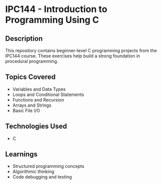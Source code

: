# IPC144 - Introduction to Programming Using C

## Description
This repository contains beginner-level C programming projects from the IPC144 course. These exercises help build a strong foundation in procedural programming.

## Topics Covered
- Variables and Data Types
- Loops and Conditional Statements
- Functions and Recursion
- Arrays and Strings
- Basic File I/O

## Technologies Used
- C

## Learnings
- Structured programming concepts
- Algorithmic thinking
- Code debugging and testing
